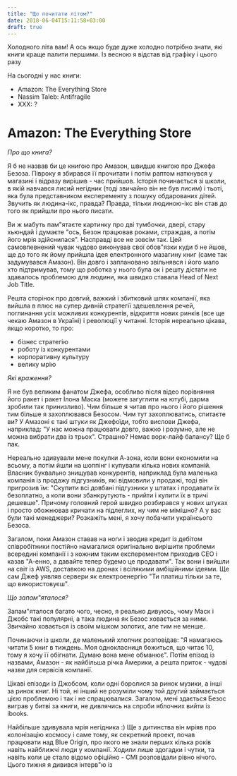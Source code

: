 ```yaml
---
title: "Що почитати літом?"
date: 2018-06-04T15:11:58+03:00
draft: true
---
```


Холодного літа вам!
А ось якщо буде дуже холодно потрібно знати, які книги краще палити першими.
Із весною я відстав від графіку і цього разу 

На сьогодні у нас книги:

- Amazon: The Everything Store
- Nassim Taleb: Antifragile
- XXX: ?

# Amazon: The Everything Store

_Про що книга?_

Я б не назвав би це книгою про Амазон, швидше книгою про Джефа Безоза. Півроку я збирався її прочитати і потім раптом наткнувся у магазині і відразу вирішив - час прийшов.
Історія починається зі школи, в якій навчався лисий негідник (тоді звичайно він не був лисим) і тьоті, яка була представником експеременту з пошуку обдарованих дітей. Звучить як людина-ікс, правда? Правда, тільки людиною-ікс він став до того як прийшли про нього писати. 

Ви ж мабуть пам"ятаєте картинку про дві тумбочки, двері, стару хьюндай і думаєте "ось, Безон працював роками, страждав, а потім його мрія здійснилася". Насправді все не зовсім так. Цей самовпевнений чувак чудово виконував свої обов"язки куди б не йшов, ще до того як йому прийшла ідея електронного мазагину книг (саме так задумувався Амазон). Він довго і заплановано звільнявся і його мало хто підтримував, тому що роботка у нього була ок і решту дістати не здавалось проблемою для людини, яка швидко ставала Head of Next Job Title.

Решта сторінок про довгий, важкий і збитковий шлях компанії, яка вийшла в плюс на супер дивній стратегії здешевлення речей, поглинання усіх можливих конкурентів, відкриття нових ринків (все ще чекаю Амазон в Україні) і революції у читанні. Історія нереально цікава, якщо коротко, то про:

- бізнес стратегію
- роботу із конкурентами
- корпоративну культуру
- велику мрію

_Які враження?_

Я не був великим фанатом Джефа, особливо після відео порівняння його ракет і ракет Ілона Маска (можете загуглити на ютубі, дарма зробили так принизливо). Чим більше я читав про нього і його рішення тим більше я захоплювався Безосом. Чим тут захоплюватись, спитаєте ви?
У Амазоні є такі штуки як Джефоїди, тобто вислови Джефа, наприклад: "У нас можна працювати довго, важко і розумно, але не можна вибрати два із трьох". Страшно? Немає ворк-лайф балансу? Ще б пак.

Нереально здивували мене покупки А-зона, коли вони економили на всьому, а потім йшли на шоппінг і купували кілька нових компаній. Власник буквально знищував конкурентів, наприклад була маленька компанія із продажу підгузників, які відмовили у продажі, тоді він пригрозив їм: "Скупити всі довбані підгузники у штатах і продавати їх безоплатно, а коли вони збанкрутують - прийти і купити їх в тричі дешевше". Причому головний герой швидко розбирався у нових штуках і просто обожнював кричати на підлеглих, ну чим не мімішно? А у вас були такі менеджери? Розкажіть мені, я хочу побачити українсього Безоса.

Загалом, поки Амазон ставав на ноги і зводив кредит із дебітом співробітники постійно намагалися оригінально вирішити проблеми всередині компанії і з кожним таким експерементом приходив СЕО і казав "А-енно, а давайте тепер будемо це продавати". Так вони і вийшли на світ із AWS, доставкою на дронах і всілякими амбіційними ідеями. Ще сам Джеф уявляв сервери як електроенергію "Ти платиш тільки за те, що використовуєш".


_Що запам"яталося?_

Запам"яталося багато чого, чесно, я реально дивуюсь, чому Маск і Джобс такі популярні, а така людина як Безос ховається за ними. Звичайно ховається із своїм мішком золотих, але тим не менше.

Починаючи із школи, де маленький хлопчик розповідав: "Я намагаюсь читати 5 книг в тиждень. Моя однокласниця божиться, що читає 10, тому я хочу її обігнати. Думаю вона мене обманює".
Потім епізод із назвами, Амазон - як найбільша річка Америки, а решта приток - чудові назви для сервісів компанії. 

Цікаві епізоди із Джобсом, коли одні боролися за ринок музики, а інші за ринок книг. Ні той, ні інший не розуміли чому той другий займається цією проблемою і так і не спрацювалися.
Загалом, мені здається Безос виграв у битві за книги, не дивлячись на спроби яблочних вийти із ibooks.

Найбільше здивувала мрія негідника :)
Ще з дитинства він мріяв про колонізацію космосу і саме тому, як секретний проект, почав працювати над Blue Origin, про якого не знали перших кілька років навіть найближчі люди у компанії. Ходили лише здогадки і чутки, та навіть коли це стало відомо офіційно - СМІ розповідали рівно нічого. Цього тижня я дивився інтерв"ю із